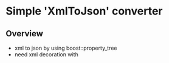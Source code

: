 # Simple 'XmlToJson' converter

## Overview

* xml to json by using boost::property_tree
* need xml decoration with <xmlattr>
